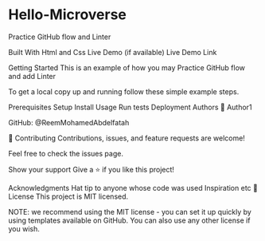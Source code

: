 
# Hello-Microverse
Practice GitHub flow and Linter

Built With
Html and Css
Live Demo (if available)
Live Demo Link

Getting Started
This is an example of how you may Practice GitHub flow and add Linter

To get a local copy up and running follow these simple example steps.

Prerequisites
Setup
Install
Usage
Run tests
Deployment
Authors
👤 Author1

GitHub: @ReemMohamedAbdelfatah


🤝 Contributing
Contributions, issues, and feature requests are welcome!

Feel free to check the issues page.

Show your support
Give a ⭐️ if you like this project!

Acknowledgments
Hat tip to anyone whose code was used
Inspiration
etc
📝 License
This project is MIT licensed.

NOTE: we recommend using the MIT license - you can set it up quickly by using templates available on GitHub. You can also use any other license if you wish.